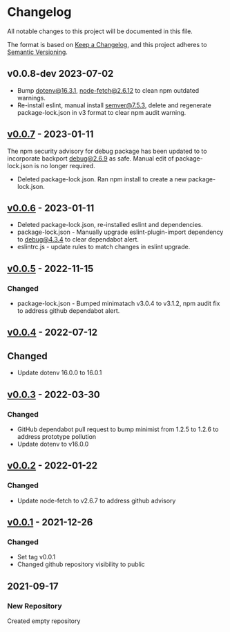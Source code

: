 # Changelog

All notable changes to this project will be documented in this file.

The format is based on [Keep a Changelog](https://keepachangelog.com/en/1.0.0/),
and this project adheres to
[Semantic Versioning](https://semver.org/spec/v2.0.0.html).

## v0.0.8-dev 2023-07-02

- Bump dotenv@16.3.1, node-fetch@2.6.12 to clean npm outdated warnings.
- Re-install eslint, manual install semver@7.5.3, delete and regenerate package-lock.json in v3 format to clear npm audit warning.

## [v0.0.7](https://github.com/cotarr/collab-iot-device/releases/tag/v0.0.7) - 2023-01-11

The npm security advisory for debug package has been updated to 
to incorporate backport debug@2.6.9 as safe. Manual edit of package-lock.json is 
no longer required.

- Deleted package-lock.json. Ran npm install to create a new package-lock.json.

## [v0.0.6](https://github.com/cotarr/collab-iot-device/releases/tag/v0.0.6) - 2023-01-11

- Deleted package-lock.json, re-installed eslint and dependencies.
- package-lock.json - Manually upgrade eslint-plugin-import dependency to debug@4.3.4 to clear dependabot alert.
- eslintrc.js - update rules to match changes in eslint upgrade.

## [v0.0.5](https://github.com/cotarr/collab-iot-device/releases/tag/v0.0.5) - 2022-11-15

### Changed

- package-lock.json - Bumped minimatach v3.0.4 to v3.1.2, npm audit fix to address github dependabot alert.

## [v0.0.4](https://github.com/cotarr/collab-iot-device/releases/tag/v0.0.4) - 2022-07-12

## Changed

- Update dotenv 16.0.0 to 16.0.1

## [v0.0.3](https://github.com/cotarr/collab-iot-device/releases/tag/v0.0.3) - 2022-03-30

### Changed

- GitHub dependabot pull request to bump minimist from 1.2.5 to 1.2.6 to address prototype pollution
- Update dotenv to v16.0.0

## [v0.0.2](https://github.com/cotarr/collab-iot-device/releases/tag/v0.0.2) - 2022-01-22

### Changed

- Update node-fetch to v2.6.7 to address github advisory

## [v0.0.1](https://github.com/cotarr/collab-iot-device/releases/tag/v0.0.1) - 2021-12-26

### Changed

- Set tag v0.0.1
- Changed github repository visibility to public

## 2021-09-17

### New Repository

Created empty repository
